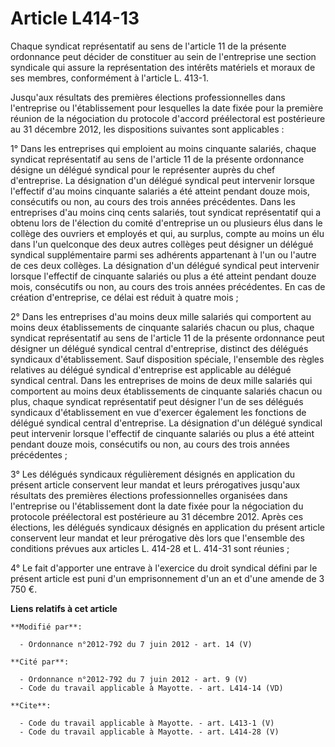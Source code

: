 # Article L414-13

Chaque syndicat représentatif au sens de l'article 11 de la présente ordonnance peut décider de constituer au sein de
l'entreprise une section syndicale qui assure la représentation des intérêts matériels et moraux de ses membres, conformément
à l'article L. 413-1. 

Jusqu'aux résultats des premières élections professionnelles dans l'entreprise ou l'établissement pour lesquelles la date
fixée pour la première réunion de la négociation du protocole d'accord préélectoral est postérieure au 31 décembre 2012, les
dispositions suivantes sont applicables : 

1° Dans les entreprises qui emploient au moins cinquante salariés, chaque syndicat représentatif au sens de l'article 11 de
la présente ordonnance désigne un délégué syndical pour le représenter auprès du chef d'entreprise. La désignation d'un
délégué syndical peut intervenir lorsque l'effectif d'au moins cinquante salariés a été atteint pendant douze mois,
consécutifs ou non, au cours des trois années précédentes. Dans les entreprises d'au moins cinq cents salariés, tout syndicat
représentatif qui a obtenu lors de l'élection du comité d'entreprise un ou plusieurs élus dans le collège des ouvriers et
employés et qui, au surplus, compte au moins un élu dans l'un quelconque des deux autres collèges peut désigner un délégué
syndical supplémentaire parmi ses adhérents appartenant à l'un ou l'autre de ces deux collèges. La désignation d'un délégué
syndical peut intervenir lorsque l'effectif de cinquante salariés ou plus a été atteint pendant douze mois, consécutifs ou
non, au cours des trois années précédentes. En cas de création d'entreprise, ce délai est réduit à quatre mois ; 

2° Dans les entreprises d'au moins deux mille salariés qui comportent au moins deux établissements de cinquante salariés
chacun ou plus, chaque syndicat représentatif au sens de l'article 11 de la présente ordonnance peut désigner un délégué
syndical central d'entreprise, distinct des délégués syndicaux d'établissement. Sauf disposition spéciale, l'ensemble des
règles relatives au délégué syndical d'entreprise est applicable au délégué syndical central. Dans les entreprises de moins
de deux mille salariés qui comportent au moins deux établissements de cinquante salariés chacun ou plus, chaque syndicat
représentatif peut désigner l'un de ses délégués syndicaux d'établissement en vue d'exercer également les fonctions de
délégué syndical central d'entreprise. La désignation d'un délégué syndical peut intervenir lorsque l'effectif de cinquante
salariés ou plus a été atteint pendant douze mois, consécutifs ou non, au cours des trois années précédentes ; 

3° Les délégués syndicaux régulièrement désignés en application du présent article conservent leur mandat et leurs
prérogatives jusqu'aux résultats des premières élections professionnelles organisées dans l'entreprise ou l'établissement
dont la date fixée pour la négociation du protocole préélectoral est postérieure au 31 décembre 2012. Après ces élections,
les délégués syndicaux désignés en application du présent article conservent leur mandat et leur prérogative dès lors que
l'ensemble des conditions prévues aux articles L. 414-28 et L. 414-31 sont réunies ; 

4° Le fait d'apporter une entrave à l'exercice du droit syndical défini par le présent article est puni d'un emprisonnement
d'un an et d'une amende de 3 750 €.

**Liens relatifs à cet article**

	**Modifié par**:

	  - Ordonnance n°2012-792 du 7 juin 2012 - art. 14 (V)

	**Cité par**:

	  - Ordonnance n°2012-792 du 7 juin 2012 - art. 9 (V)
	  - Code du travail applicable à Mayotte. - art. L414-14 (VD)

	**Cite**:

	  - Code du travail applicable à Mayotte. - art. L413-1 (V)
	  - Code du travail applicable à Mayotte. - art. L414-28 (V)
